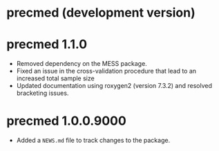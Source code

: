 # precmed (development version)

# precmed 1.1.0

* Removed dependency on the MESS package.
* Fixed an issue in the cross-validation procedure that lead to an increased total sample size
* Updated documentation using roxygen2 (version 7.3.2) and resolved bracketing issues.

# precmed 1.0.0.9000

* Added a `NEWS.md` file to track changes to the package.
